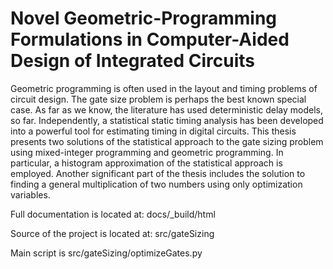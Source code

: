 # Novel Geometric-Programming Formulations  in Computer-Aided Design of Integrated Circuits

Geometric programming is often used in the layout and timing problems of circuit design. The gate size problem is perhaps the best known special case. As far as we know, the literature has used deterministic delay models, so far. Independently, a statistical static timing analysis has been developed into a powerful tool for estimating timing in digital circuits. This thesis presents two solutions of the statistical approach to the gate sizing problem using mixed-integer programming and geometric programming. In particular, a histogram approximation of the statistical approach is employed. Another significant part of the thesis includes the solution to finding a general multiplication of two numbers using only optimization variables. 


Full documentation is located at: docs/_build/html

Source of the project is located at: src/gateSizing

Main script is src/gateSizing/optimizeGates.py

